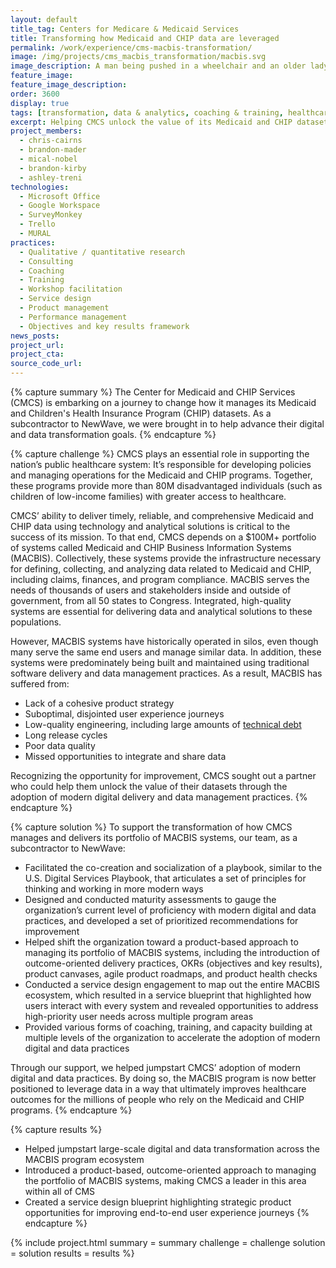 ```yaml
---
layout: default
title_tag: Centers for Medicare & Medicaid Services
title: Transforming how Medicaid and CHIP data are leveraged
permalink: /work/experience/cms-macbis-transformation/
image: /img/projects/cms_macbis_transformation/macbis.svg
image_description: A man being pushed in a wheelchair and an older lady with a young boy.
feature_image:
feature_image_description:
order: 3600
display: true
tags: [transformation, data & analytics, coaching & training, healthcare, social safety net chris cairns, brandon mader, mical nobel, brandon kirby, ashley treni]
excerpt: Helping CMCS unlock the value of its Medicaid and CHIP datasets through the adoption of modern digital and data practices.
project_members:
  - chris-cairns
  - brandon-mader
  - mical-nobel
  - brandon-kirby
  - ashley-treni
technologies:
  - Microsoft Office
  - Google Workspace
  - SurveyMonkey
  - Trello
  - MURAL
practices:
  - Qualitative / quantitative research
  - Consulting
  - Coaching
  - Training
  - Workshop facilitation
  - Service design
  - Product management
  - Performance management
  - Objectives and key results framework
news_posts:
project_url:
project_cta:
source_code_url:
---
```


{% capture summary %}
The Center for Medicaid and CHIP Services (CMCS) is embarking on a journey to change how it manages its Medicaid and Children's Health Insurance Program (CHIP) datasets. As a subcontractor to NewWave, we were brought in to help advance their digital and data transformation goals.
{% endcapture %}

{% capture challenge %}
CMCS plays an essential role in supporting the nation’s public healthcare system: It’s responsible for developing policies and managing operations for the Medicaid and CHIP programs. Together, these programs provide more than 80M disadvantaged individuals (such as children of low-income families) with greater access to healthcare.

CMCS’ ability to deliver timely, reliable, and comprehensive Medicaid and CHIP data using technology and analytical solutions is critical to the success of its mission. To that end, CMCS depends on a $100M+ portfolio of systems called Medicaid and CHIP Business Information Systems (MACBIS). Collectively, these systems provide the infrastructure necessary for defining, collecting, and analyzing data related to Medicaid and CHIP, including claims, finances, and program compliance. MACBIS serves the needs of thousands of users and stakeholders inside and outside of government, from all 50 states to Congress. Integrated, high-quality systems are essential for delivering data and analytical solutions to these populations.

However, MACBIS systems have historically operated in silos, even though many serve the same end users and manage similar data. In addition, these systems were predominately being built and maintained using traditional software delivery and data management practices. As a result, MACBIS has suffered from:

- Lack of a cohesive product strategy
- Suboptimal, disjointed user experience journeys
- Low-quality engineering, including large amounts of [technical debt](/work/toolkits/managing-technical-debt/)
- Long release cycles
- Poor data quality
- Missed opportunities to integrate and share data

Recognizing the opportunity for improvement, CMCS sought out a partner who could help them unlock the value of their datasets through the adoption of modern digital delivery and data management practices.
{% endcapture %}

{% capture solution %}
To support the transformation of how CMCS manages and delivers its portfolio of MACBIS systems, our team, as a subcontractor to NewWave:

- Facilitated the co-creation and socialization of a playbook, similar to the U.S. Digital Services Playbook, that articulates a set of principles for thinking and working in more modern ways
- Designed and conducted maturity assessments to gauge the organization’s current level of proficiency with modern digital and data practices, and developed a set of prioritized recommendations for improvement
- Helped shift the organization toward a product-based approach to managing its portfolio of MACBIS systems, including the introduction of outcome-oriented delivery practices, OKRs (objectives and key results), product canvases, agile product roadmaps, and product health checks
- Conducted a service design engagement to map out the entire MACBIS ecosystem, which resulted in a service blueprint that highlighted how users interact with every system and revealed opportunities to address high-priority user needs across multiple program areas
- Provided various forms of coaching, training, and capacity building at multiple levels of the organization to accelerate the adoption of modern digital and data practices

Through our support, we helped jumpstart CMCS’ adoption of modern digital and data practices. By doing so, the MACBIS program is now better positioned to leverage data in a way that ultimately improves healthcare outcomes for the millions of people who rely on the Medicaid and CHIP programs.
{% endcapture %}

{% capture results %}
- Helped jumpstart large-scale digital and data transformation across the MACBIS program ecosystem
- Introduced a product-based, outcome-oriented approach to managing the portfolio of MACBIS systems, making CMCS a leader in this area within all of CMS
- Created a service design blueprint highlighting strategic product opportunities for improving end-to-end user experience journeys
{% endcapture %}

{% include project.html
  summary = summary
  challenge = challenge
  solution = solution
  results = results
%}
